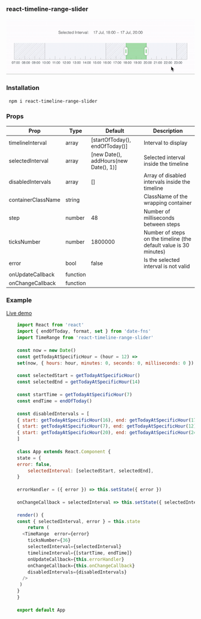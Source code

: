 ### react-timeline-range-slider
![demo gif](./demo.gif)
### Installation

     npm i react-timeline-range-slider
### Props

| Prop | Type | Default | Description|
|--|--|--|--|
| timelineInterval | array |[startOfToday(), endOfToday()]|Interval to display|
|selectedInterval|array|[new Date(), addHours(new Date(), 1)]|Selected interval inside the timeline|
|disabledIntervals|array|[]|Array of disabled intervals inside the timeline|
|containerClassName|string||ClassName of the wrapping container|
|step|number|48|Number of milliseconds between steps|
|ticksNumber|number|1800000|Number of steps on the timeline (the default value is 30 minutes)|
|error|bool|false|Is the selected interval is not valid|
|onUpdateCallback|function|||
|onChangeCallback|function|||
### Example
[Live demo](https://codesandbox.io/s/react-timeline-range-slider-ve7w2?file=/src/App.js)
```javascript
	import React from 'react'  
	import { endOfToday, format, set } from 'date-fns' 
	import TimeRange from 'react-timeline-range-slider'  

	const now = new Date()
	const getTodayAtSpecificHour = (hour = 12) =>
	set(now, { hours: hour, minutes: 0, seconds: 0, milliseconds: 0 })

	const selectedStart = getTodayAtSpecificHour()
	const selectedEnd = getTodayAtSpecificHour(14)

	const startTime = getTodayAtSpecificHour(7)
	const endTime = endOfToday()

	const disabledIntervals = [
	{ start: getTodayAtSpecificHour(16), end: getTodayAtSpecificHour(17) },
	{ start: getTodayAtSpecificHour(7), end: getTodayAtSpecificHour(12) },
	{ start: getTodayAtSpecificHour(20), end: getTodayAtSpecificHour(24) }
	]

	class App extends React.Component {  
	state = {  
	error: false,  
		selectedInterval: [selectedStart, selectedEnd],  
	}  

	errorHandler = ({ error }) => this.setState({ error })  

	onChangeCallback = selectedInterval => this.setState({ selectedInterval })  

	render() {  
	const { selectedInterval, error } = this.state  
		return (  
	  <TimeRange  error={error}  
		ticksNumber={36}  
		selectedInterval={selectedInterval}  
		timelineInterval={[startTime, endTime]}  
		onUpdateCallback={this.errorHandler}  
		onChangeCallback={this.onChangeCallback}
		disabledIntervals={disabledIntervals}  
	  />
	 )  
	}  
	}  

	export default App
```
